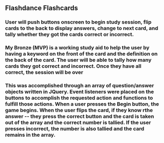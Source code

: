 ## Flashdance Flashcards ##

### User will push buttons onscreen to begin study session, flip cards to the back to display answers, change to next card, and tally whether they got the cards correct or incorrect. ###

### My Bronze (MVP) is a working study aid to help the user by having a keyword on the front of the card and the definition on the back of the card. The user will be able to tally how many cards they got correct and incorrect. Once they have all correct, the session will be over ###

### This was accomplished through an array of question/answer objects written in JQuery. Event listeners were placed on the buttons to accomplish the requested action and functions to fulfill those actions. When a user presses the Begin button, the game begins. When the user flips the card, if they know rthe answer -- they press the correct button and the card is taken out of the array and the correct number is tallied. If the user presses incorrect, the number is also tallied and the card remains in the array. ###






